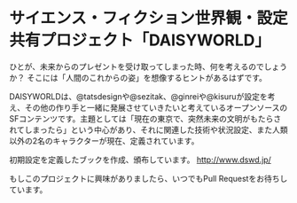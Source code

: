 # サイエンス・フィクション世界観・設定共有プロジェクト「DAISYWORLD」

ひとが、未来からのプレゼントを受け取ってしまった時、何を考えるのでしょうか？
そこには「人間のこれからの姿」を想像するヒントがあるはずです。

DAISYWORLDは、@tatsdesignや@sezitak、@ginreiや@kisuruが設定を考え、その他の作り手と一緒に発展させていきたいと考えているオープンソースのSFコンテンツです。主題としては「現在の東京で、突然未来の文明がもたらされてしまったら」という中心があり、それに関連した技術や状況設定、また人類以外の2名のキャラクターが現在、定義されています。

初期設定を定義したブックを作成、頒布しています。
http://www.dswd.jp/

もしこのプロジェクトに興味がありましたら、いつでもPull Requestをお待ちしています。
